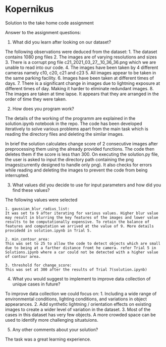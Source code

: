 # Kopernikus
Solution to the take home code assignment

Answer to the assignment questions:

1. What did you learn after looking on our dataset?

The following observations were deduced from the dataset:
    1. The dataset contains 1080 png files
    2. The images are of varying resolutions and sizes
    3. There is a corrupt png file c21_2021_03_27__10_36_36.png which we are unable to read into our code.
    4. The images have been taken by 4 different cameras namely c10, c20, c21 and c23
    5. All images appear to be taken in the same parking facility.
    6. Images have been taken at different times of days.
    7. There is a significant change in images due to lightning exposure at different times of day. Making it harder to eliminate redundant images.
    8. The images are taken at time lapse. It appears that they are arranged in the order of time they were taken.

2. How does you program work?

The details of the working of the programm are explained in the solution.ipynb notebook in the repo. The code has been developed iteratively to solve various problems apart from the main task which is reading the directory files and deleting the similar images. 

In brief the solution calculates change score of 2 consecutive images after preprocessing them using the already provided functions. The code then deletes them if the score is less than 300. On executing the solution.py file, the user is asked to input the directory path containing the png images(currently designed to handle only png). It also checks for errors while reading and deleting the images to prevent the code from being interrupted.

3. What values did you decide to use for input parameters and how did you find these values?

The following values were selected

    1. gaussian_blur_radius_list: 
    It was set to 9 after iterating for various values. Higher blur value may result in blurring the key features of the images and lower value results to be computationally expensive. To retain the balance of features and computation we arrived at the value of 9. More details providedd in solution.ipynb in Trial 5.

    2. min_contour_area: 
    This was set to 25 to allow the code to detect objects which are small due to being at a farther distance fromt he camera. refer Trial 5 in Solutions.ipynb where a car could not be detected with a higher value of contour area. 

    3. threshold for change_score:
    This was set at 300 after the results of Trial 7(solution.ipynb)

4. What you would suggest to implement to improve data collection of unique cases in future?

To improve data collection we could focus on:
    1.  Including a wide range of environmental conditions, lighting conditions, and variations in object appearances.
    2. Add synthetic lightning / orientation effects on existing images to create a wider level of variation in the dataset.
    3. Most of the cases in this dataset has very few objects. A more crowded space can be used to identify more challenging situatuions.

5. Any other comments about your solution?

The task was a great learning experience.
